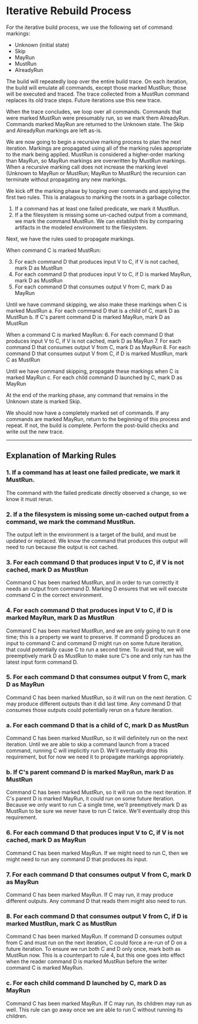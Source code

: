 # Iterative Rebuild Process
For the iterative build process, we use the following set of command markings:
- Unknown (initial state)
- Skip
- MayRun
- MustRun
- AlreadyRun

The build will repeatedly loop over the entire build trace. On each iteration, the build will emulate all commands, except those marked MustRun; those will be executed and traced. The trace collected from a MustRun command replaces its old trace steps. Future iterations use this new trace.

When the trace concludes, we loop over all commands. Commands that were marked MustRun were presumably run, so we mark them AlreadyRun. Commands marked MayRun are returned to the Unknown state. The Skip and AlreadyRun markings are left as-is.

We are now going to begin a recursive marking process to plan the next iteration. Markings are propagated using all of the marking rules appropriate to the mark being applied. MustRun is considered a higher-order marking than MayRun, so MayRun markings are overwritten by MustRun markings. When a recursive marking call does not increase the marking level (Unknown to MayRun or MustRun; MayRun to MustRun) the recursion can terminate without propagating any new markings.

We kick off the marking phase by looping over commands and applying the first two rules. This is analagous to marking the roots in a garbage collector.

  1. If a command has at least one failed predicate, we mark it MustRun.
  2. If a the filesystem is missing some un-cached output from a command, we mark the command MustRun. We can establish this by comparing artifacts in the modeled environment to the filesystem.

Next, we have the rules used to propagate markings.

When command C is marked MustRun:

  3. For each command D that produces input V to C, if V is not cached, mark D as MustRun
  4. For each command D that produces input V to C, if D is marked MayRun, mark D as MustRun
  5. For each command D that consumes output V from C, mark D as MayRun

  Until we have command skipping, we also make these markings when C is marked MustRun
    a. For each command D that is a child of C, mark D as MustRun
    b. If C's parent command D is marked MayRun, mark D as MustRun

When a command C is marked MayRun:
  6. For each command D that produces input V to C, if V is not cached, mark D as MayRun
  7. For each command D that consumes output V from C, mark D as MayRun
  8. For each command D that consumes output V from C, if D is marked MustRun, mark C as MustRun

  Until we have command skipping, propagate these markings when C is marked MayRun
    c. For each child command D launched by C, mark D as MayRun

At the end of the marking phase, any command that remains in the Unknown state is marked Skip.

We should now have a completely marked set of commands. If any commands are marked MayRun, return to the beginning of this process and repeat. If not, the build is complete. Perform the post-build checks and write out the new trace.

---

## Explanation of Marking Rules

### 1. If a command has at least one failed predicate, we mark it MustRun.
The command with the failed predicate directly observed a change, so we know it must rerun.

### 2. If a the filesystem is missing some un-cached output from a command, we mark the command MustRun.
The output left in the environment is a target of the build, and must be updated or replaced. We know the command that produces this output will need to run because the output is not cached.

### 3. For each command D that produces input V to C, if V is not cached, mark D as MustRun
Command C has been marked MustRun, and in order to run correctly it needs an output from command D. Marking D ensures that we will execute command C in the correct environment.

### 4. For each command D that produces input V to C, if D is marked MayRun, mark D as MustRun
Command C has been marked MustRun, and we are only going to run it one time; this is a property we want to preserve. If command D produces an input to command C and command D might run on some future iteration, that could potentially cause C to run a second time. To avoid that, we will preemptively mark D as MustRun to make sure C's one and only run has the latest input form command D.

### 5. For each command D that consumes output V from C, mark D as MayRun
Command C has been marked MustRun, so it will run on the next iteration. C may produce different outputs than it did last time. Any command D that consumes those outputs could potentially rerun on a future iteration.

### a. For each command D that is a child of C, mark D as MustRun
Command C has been marked MustRun, so it will definitely run on the next iteration. Until we are able to skip a command launch from a traced command, running C will implicitly run D. We'll eventually drop this requirement, but for now we need it to propagate markings appropriately.

### b. If C's parent command D is marked MayRun, mark D as MustRun
Command C has been marked MustRun, so it will run on the next iteration. If C's parent D is marked MayRun, it could run on some future iteration. Because we only want to run C a single time, we'll preemptively mark D as MustRun to be sure we never have to run C twice. We'll eventually drop this requirement.

### 6. For each command D that produces input V to C, if V is not cached, mark D as MayRun
Command C has been marked MayRun. If we might need to run C, then we might need to run any command D that produces its input.

### 7. For each command D that consumes output V from C, mark D as MayRun
Command C has been marked MayRun. If C may run, it may produce different outputs. Any command D that reads them might also need to run.

### 8. For each command D that consumes output V from C, if D is marked MustRun, mark C as MustRun
Command C has been marked MayRun. If command D consumes output from C and must run on the next iteration, C could force a re-run of D on a future iteration. To ensure we run both C and D only once, mark both as MustRun now. This is a counterpart to rule 4, but this one goes into effect when the reader command D is marked MustRun before the writer command C is marked MayRun.

### c. For each child command D launched by C, mark D as MayRun
Command C has been marked MayRun. If C may run, its children may run as well. This rule can go away once we are able to run C without running its children.
